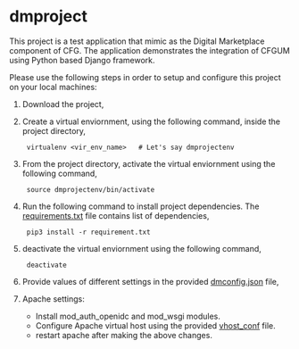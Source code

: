 # dmproject

This project is a test application that mimic as the Digital Marketplace component of CFG. The application demonstrates the integration of CFGUM using Python based Django framework. 

Please use the following steps in order to setup and configure this project on your local machines:

1. Download the project,
2. Create a virtual enviornment, using the following command, inside the project directory,

    	virtualenv <vir_env_name>   # Let's say dmprojectenv
3. From the project directory, activate the virtual enviornment using the following command,

		source dmprojectenv/bin/activate
4. Run the following command to install project dependencies. The [requirements.txt](requirements.txt) file contains list of dependencies,

		pip3 install -r requirement.txt 
5. deactivate the virtual enviornment using the following command,

		deactivate
6. Provide values of different settings in the provided [dmconfig.json](dmconfig.json) file,

7. Apache settings:
    * Install mod_auth_openidc and mod_wsgi modules.
    * Configure Apache virtual host using the provided [vhost_conf](vhost_conf) file.
    * restart apache after making the above changes.